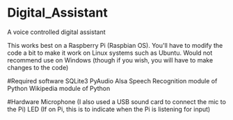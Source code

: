 # Digital_Assistant
A voice controlled digital assistant


This works best on a Raspberry Pi (Raspbian OS). You'll have to modify the code a bit to make it work on Linux systems such as Ubuntu.
Would not recommend use on Windows (though if you wish, you will have to make changes to the code)

#Required software
SQLite3
PyAudio
Alsa
Speech Recognition module of Python
Wikipedia module of Python

#Hardware
Microphone (I also used a USB sound card to connect the mic to the Pi)
LED (If on Pi, this is to indicate when the Pi is listening for input)
